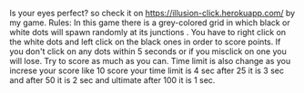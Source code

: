 Is your eyes perfect? so check it on https://illusion-click.herokuapp.com/ by my game.
Rules:
In this game there is a grey-colored grid in which black or
white dots will spawn randomly at its junctions . You have to
right click on the white dots and left click on the black ones
in order to score points. If you don't click on any dots
within 5 seconds or if you misclick on one you will lose. Try
to score as much as you can. Time limit is also change as you
increse your score like 10 score your time limit is 4 sec after
25 it is 3 sec and after 50 it is 2 sec and ultimate after 100
it is 1 sec.

